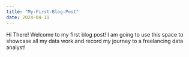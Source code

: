 ```yaml
---
title: "My-First-Blog-Post"
date: 2024-04-11
---
```

Hi There!
Welcome to my first blog post! I am going to use this space to showcase all my data work and record my journey to a freelancing data analyst!
